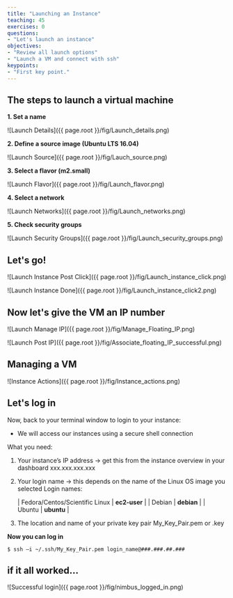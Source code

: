 ```yaml
---
title: "Launching an Instance"
teaching: 45
exercises: 0
questions:
- "Let's launch an instance"
objectives:
- "Review all launch options"
- "Launch a VM and connect with ssh"
keypoints:
- "First key point."
---
```


## The steps to launch a virtual machine

**1. Set a name**

![Launch Details]({{ page.root }}/fig/Launch_details.png)

**2. Define a source image (Ubuntu LTS 16.04)**

![Launch Source]({{ page.root }}/fig/Lauch_source.png)

**3. Select a flavor (m2.small)**

![Launch Flavor]({{ page.root }}/fig/Launch_flavor.png)

**4. Select a network**

![Launch Networks]({{ page.root }}/fig/Launch_networks.png)

**5. Check security groups**

![Launch Security Groups]({{ page.root }}/fig/Launch_security_groups.png)

## Let's go!
![Launch Instance Post Click]({{ page.root }}/fig/Launch_instance_click.png)

![Launch Instance Done]({{ page.root }}/fig/Launch_instance_click2.png)

## Now let's give the VM an IP number

![Launch Manage IP]({{ page.root }}/fig/Manage_Floating_IP.png)

![Launch Post IP]({{ page.root }}/fig/Associate_floating_IP_successful.png)

## Managing a VM
![Instance Actions]({{ page.root }}/fig/Instance_actions.png)

## Let's log in
Now, back to your terminal window to login to your instance:
* We will access our instances using a secure shell connection

What you need:
1. Your instance’s IP address -> get this from the instance overview in your dashboard
    xxx.xxx.xxx.xxx

2. Your login name -> this depends on the name of the Linux OS image you selected
    Login names:

    | Fedora/Centos/Scientific Linux | **ec2-user** |
    | Debian  | **debian** |
    | Ubuntu  | **ubuntu** |

3. The location and name of your private key pair
    My_Key_Pair.pem or .key

**Now you can log in**

    $ ssh –i ~/.ssh/My_Key_Pair.pem login_name@###.###.##.###  

## if it all worked...

![Successful login]({{ page.root }}/fig/nimbus_logged_in.png)
